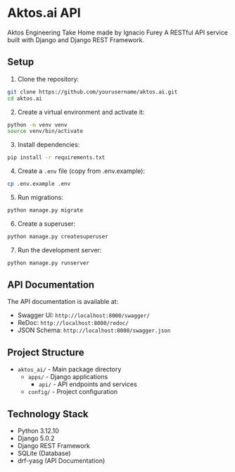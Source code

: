 # Aktos.ai API

Aktos Engineering Take Home made by Ignacio Furey 
A RESTful API service built with Django and Django REST Framework.

## Setup

1. Clone the repository:
```bash
git clone https://github.com/yourusername/aktos.ai.git
cd aktos.ai
```

2. Create a virtual environment and activate it:
```bash
python -m venv venv
source venv/bin/activate
```

3. Install dependencies:
```bash
pip install -r requirements.txt
```

4. Create a `.env` file (copy from .env.example):
```bash
cp .env.example .env
```

5. Run migrations:
```bash
python manage.py migrate
```

6. Create a superuser:
```bash
python manage.py createsuperuser
```

7. Run the development server:
```bash
python manage.py runserver
```

## API Documentation

The API documentation is available at:
- Swagger UI: `http://localhost:8000/swagger/`
- ReDoc: `http://localhost:8000/redoc/`
- JSON Schema: `http://localhost:8000/swagger.json`

## Project Structure

- `aktos_ai/` - Main package directory
  - `apps/` - Django applications
    - `api/` - API endpoints and services
  - `config/` - Project configuration

## Technology Stack

- Python 3.12.10
- Django 5.0.2
- Django REST Framework
- SQLite (Database)
- drf-yasg (API Documentation)
